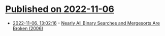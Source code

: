 # [Published on 2022-11-06](index.md)

* [2022-11-06, 13:02:16](https://news.ycombinator.com/item?id=33492122) - [Nearly All Binary Searches and Mergesorts Are Broken (2006)](https://ai.googleblog.com/2006/06/extra-extra-read-all-about-it-nearly.html)
